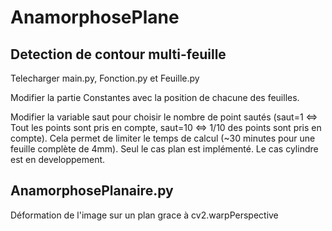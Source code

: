 # AnamorphosePlane

## Detection de contour multi-feuille

Telecharger main.py, Fonction.py et Feuille.py

Modifier la partie Constantes avec la position de chacune des feuilles. 

Modifier la variable saut pour choisir le nombre de point sautés (saut=1 <=> Tout les points sont pris en compte, saut=10 <=> 1/10 des points sont pris en compte). Cela permet de limiter le temps de calcul (~30 minutes pour une feuille complète de 4mm). 
Seul le cas plan est implémenté. 
Le cas cylindre est en developpement.

## AnamorphosePlanaire.py

Déformation de l'image sur un plan grace à cv2.warpPerspective
